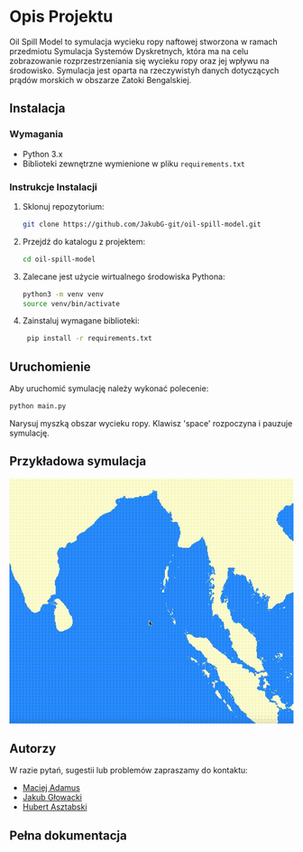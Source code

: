 
# Opis Projektu

Oil Spill Model to symulacja wycieku ropy naftowej stworzona w ramach przedmiotu Symulacja Systemów Dyskretnych, która ma na celu zobrazowanie rozprzestrzeniania się wycieku ropy oraz jej wpływu na środowisko. Symulacja jest oparta na rzeczywistyh danych dotyczących prądów morskich w obszarze Zatoki Bengalskiej. 

## Instalacja

### Wymagania

- Python 3.x
- Biblioteki zewnętrzne wymienione w pliku `requirements.txt`

### Instrukcje Instalacji

1. Sklonuj repozytorium:

   ```bash
   git clone https://github.com/JakubG-git/oil-spill-model.git
   ```
2. Przejdź do katalogu z projektem:

   ```bash
   cd oil-spill-model
   ```
3. Zalecane jest użycie wirtualnego środowiska Pythona:

   ```bash
   python3 -m venv venv
   source venv/bin/activate
   ```
4. Zainstaluj wymagane biblioteki:

   ```bash
    pip install -r requirements.txt
    ```

## Uruchomienie
Aby uruchomić symulację należy wykonać polecenie:
```bash
python main.py
```
Narysuj myszką obszar wycieku ropy. Klawisz 'space' rozpoczyna i pauzuje symulację. 

## Przykładowa symulacja
![example](images/example.gif)

## Autorzy
W razie pytań, sugestii lub problemów zapraszamy do kontaktu:
- [Maciej Adamus](https://github.com/maciad)
- [Jakub Głowacki](https://github.com/JakubG-git)
- [Hubert Asztabski](https://github.com/Sztaba)

## Pełna dokumentacja

